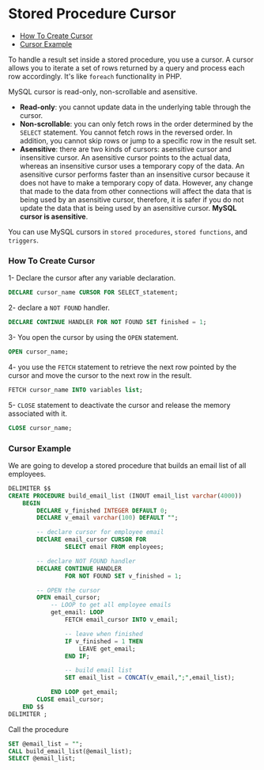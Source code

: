 # Stored Procedure Cursor

* [How To Create Cursor](#how-to-create-cursor)
* [Cursor Example](#cursor-example)

To handle a result set inside a stored procedure, you use a cursor. A cursor allows you to iterate a set of rows returned by a query and process each row accordingly. It's like `foreach` functionality in PHP.

MySQL cursor is read-only, non-scrollable and asensitive.

* **Read-only**: you cannot update data in the underlying table through the cursor.
* **Non-scrollable**: you can only fetch rows in the order determined by the `SELECT` statement. You cannot fetch rows in the reversed order. In addition, you cannot skip rows or jump to a specific row in the result set.
* **Asensitive**: there are two kinds of cursors: asensitive cursor and insensitive cursor. An asensitive cursor points to the actual data, whereas an insensitive cursor uses a temporary copy of the data. An asensitive cursor performs faster than an insensitive cursor because it does not have to make a temporary copy of data. However, any change that made to the data from other connections will affect the data that is being used by an asensitive cursor, therefore, it is safer if you do not update the data that is being used by an asensitive cursor. **MySQL cursor is asensitive**.

You can use MySQL cursors in `stored procedures`, `stored functions`, and `triggers`.

### How To Create Cursor
1- Declare the cursor after any variable declaration.
```sql
DECLARE cursor_name CURSOR FOR SELECT_statement;
```
2- declare a `NOT FOUND` handler.
```sql
DECLARE CONTINUE HANDLER FOR NOT FOUND SET finished = 1;
```
3- You open the cursor by using the `OPEN` statement.
```sql
OPEN cursor_name;
```
4- you use the `FETCH` statement to retrieve the next row pointed by the cursor and move the cursor to the next row in the result.
```sql
FETCH cursor_name INTO variables list;
```
5- `CLOSE` statement to deactivate the cursor and release the memory associated with it.
```sql
CLOSE cursor_name;
```

### Cursor Example
We are going to develop a stored procedure that builds an email list of all employees.

```sql
DELIMITER $$
CREATE PROCEDURE build_email_list (INOUT email_list varchar(4000))
    BEGIN
        DECLARE v_finished INTEGER DEFAULT 0;
        DECLARE v_email varchar(100) DEFAULT "";

        -- declare cursor for employee email
        DEClARE email_cursor CURSOR FOR
                SELECT email FROM employees;

        -- declare NOT FOUND handler
        DECLARE CONTINUE HANDLER
                FOR NOT FOUND SET v_finished = 1;

        -- OPEN the cursor
        OPEN email_cursor;
            -- LOOP to get all employee emails
            get_email: LOOP
                FETCH email_cursor INTO v_email;

                -- leave when finished
                IF v_finished = 1 THEN
                    LEAVE get_email;
                END IF;

                -- build email list
                SET email_list = CONCAT(v_email,";",email_list);

            END LOOP get_email;
        CLOSE email_cursor;
    END $$
DELIMITER ;
```
Call the procedure
```sql
SET @email_list = "";
CALL build_email_list(@email_list);
SELECT @email_list;
```
